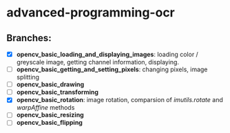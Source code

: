 # advanced-programming-ocr
## Branches:
- [x] **opencv_basic_loading_and_displaying_images**: loading color / greyscale image, getting channel information, displaying.
- [ ] **opencv_basic_getting_and_setting_pixels**: changing pixels, image splitting
- [ ] **opencv_basic_drawing**
- [ ] **opencv_basic_transforming**
- [x] **opencv_basic_rotation**: image rotation, comparsion of _imutils.rotate_ and _warpAffine_ methods
- [ ] **opencv_basic_resizing**
- [ ] **opencv_basic_flipping**
